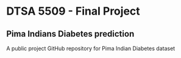 # DTSA 5509 - Final Project
## Pima Indians Diabetes prediction 
A public project GitHub repository for Pima Indian Diabetes dataset
